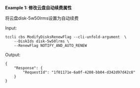 **Example 1: 修改云盘自动续费属性**

将云盘disk-5w50lrms设置为自动续费

Input: 

```
tccli cbs ModifyDisksRenewFlag --cli-unfold-argument  \
    --DiskIds disk-5w50lrms \
    --RenewFlag NOTIFY_AND_AUTO_RENEW
```

Output: 
```
{
    "Response": {
        "RequestId": "1f01171e-6a0f-4208-bb04-d342d97d42c8"
    }
}
```

